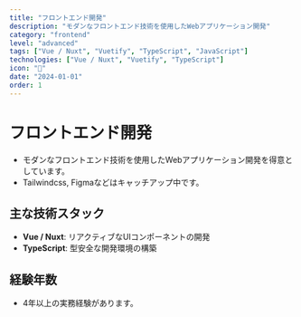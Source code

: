 ```yaml
---
title: "フロントエンド開発"
description: "モダンなフロントエンド技術を使用したWebアプリケーション開発"
category: "frontend"
level: "advanced"
tags: ["Vue / Nuxt", "Vuetify", "TypeScript", "JavaScript"]
technologies: ["Vue / Nuxt", "Vuetify", "TypeScript"]
icon: "🎨"
date: "2024-01-01"
order: 1
---
```


# フロントエンド開発
- モダンなフロントエンド技術を使用したWebアプリケーション開発を得意としています。
- Tailwindcss, Figmaなどはキャッチアップ中です。

## 主な技術スタック
- **Vue / Nuxt**: リアクティブなUIコンポーネントの開発
- **TypeScript**: 型安全な開発環境の構築

## 経験年数
- 4年以上の実務経験があります。
